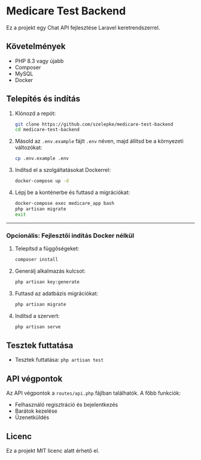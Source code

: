 # Medicare Test Backend

Ez a projekt egy Chat API fejlesztése Laravel keretrendszerrel.

## Követelmények

-   PHP 8.3 vagy újabb
-   Composer
-   MySQL
-   Docker

## Telepítés és indítás

1. Klónozd a repót:

    ```bash
    git clone https://github.com/szelepke/medicare-test-backend
    cd medicare-test-backend
    ```

2. Másold az `.env.example` fájlt `.env` néven, majd állítsd be a környezeti változókat:

    ```bash
    cp .env.example .env
    ```

3. Indítsd el a szolgáltatásokat Dockerrel:

    ```bash
    docker-compose up -d
    ```

4. Lépj be a konténerbe és futtasd a migrációkat:
    ```bash
    docker-compose exec medicare_app bash
    php artisan migrate
    exit
    ```

---

### Opcionális: Fejlesztői indítás Docker nélkül

1. Telepítsd a függőségeket:
    ```bash
    composer install
    ```
2. Generálj alkalmazás kulcsot:
    ```bash
    php artisan key:generate
    ```
3. Futtasd az adatbázis migrációkat:
    ```bash
    php artisan migrate
    ```
4. Indítsd a szervert:
    ```bash
    php artisan serve
    ```

## Tesztek futtatása

-   Tesztek futtatása: `php artisan test`

## API végpontok

Az API végpontok a `routes/api.php` fájlban találhatók. A főbb funkciók:

-   Felhasználó regisztráció és bejelentkezés
-   Barátok kezelése
-   Üzenetküldés

## Licenc

Ez a projekt MIT licenc alatt érhető el.
